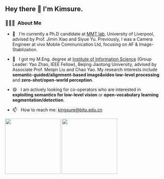 <h2> Hey there 👋  I'm Kimsure.</h2>

<h3> 👨🏻‍💻 &nbsp;About Me </h3>

- 🌱 &nbsp; I'm currently a Ph.D candidate at [MMT lab](https://jiminxiao.github.io), University of Liverpool, advised by Prof. Jimin Xiao and Siyue Yu. Previously, I was a Camera Engineer at vivo Mobile Communication Ltd, focusing on AF & Image-Stablization.

- 🔭 &nbsp; I got my M.Eng. degree at [Institute of Information Science](http://mepro.bjtu.edu.cn) (Group Leader: Yao Zhao, IEEE Fellow), Beijing Jiaotong University, advised by Associate Prof. Meiqin Liu and Chao Yao. My research interests include **semantic-guided/alignment-based image&video low-level processing** and **zero-shot/open-world perception**.

- 😄 &nbsp; I am actively looking for co-operators who are interested in **exploiting semantics for low-level vision** or **open-vocabulary learning segmentation/detection**.

<!-- 
- 🤔 &nbsp; I am looking for help with how to host a website locally.
-->

- 📫 &nbsp; How to reach me: kingsure@bjtu.edu.cn


<p align="left"> 
  <img height="180em" src="https://github-readme-stats-eight-theta.vercel.app/api?username=Kimsure&count_private=true&theme=buefy&show_icons=true" />
  <img height="180em" src="https://github-readme-stats-eight-theta.vercel.app/api/top-langs/?username=Kimsure&theme=buefy&layout=compact" />
</p>






<!--
**Kimsure/Kimsure** is a ✨ _special_ ✨ repository because its `README.md` (this file) appears on your GitHub profile.

Here are some ideas to get you started:

- 🔭 I’m currently working on ...
- 🌱 I’m currently learning ...
- 👯 I’m looking to collaborate on ...
- 🤔 I’m looking for help with ...
- 💬 Ask me about ...
- 📫 How to reach me: ...
- 😄 Pronouns: ...
- ⚡ Fun fact: ...
-->
